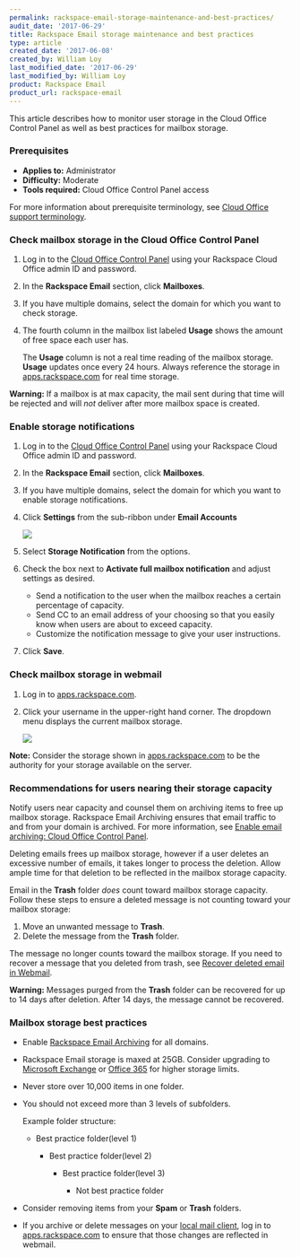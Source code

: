 ```yaml
---
permalink: rackspace-email-storage-maintenance-and-best-practices/
audit_date: '2017-06-29'
title: Rackspace Email storage maintenance and best practices
type: article
created_date: '2017-06-08'
created_by: William Loy
last_modified_date: '2017-06-29'
last_modified_by: William Loy
product: Rackspace Email
product_url: rackspace-email
---
```


This article describes how to monitor user storage in the Cloud Office Control Panel as well as best practices for mailbox storage.

### Prerequisites

- **Applies to:** Administrator
- **Difficulty:** Moderate
- **Tools required:**  Cloud Office Control Panel access

For more information about prerequisite terminology, see [Cloud Office support terminology](/how-to/cloud-office-support-terminology).

### Check mailbox storage in the Cloud Office Control Panel

1. Log in to the [Cloud Office Control Panel](https://cp.rackspace.com/Login.aspx?ReturnUrl=%2f "Cloud Office Control Panel") using your Rackspace Cloud Office admin ID and password.
2. In the **Rackspace Email** section, click **Mailboxes**.
3. If you have multiple domains, select the domain for which you want to check storage.
4. The fourth column in the mailbox list labeled **Usage** shows the amount of free space each user has.

   The **Usage** column is not a real time reading of the mailbox storage. **Usage** updates once every 24 hours. Always reference the storage in [apps.rackspace.com](https://apps.rackspace.com/index.php) for real time storage.

**Warning:** If a mailbox is at max capacity, the mail sent during that time will be rejected and will *not* deliver after more mailbox space is created.

### Enable storage notifications

1. Log in to the [Cloud Office Control Panel](https://cp.rackspace.com/Login.aspx?ReturnUrl=%2f "Cloud Office Control Panel") using your Rackspace Cloud Office admin ID and password.
2. In the **Rackspace Email** section, click **Mailboxes**.
3. If you have multiple domains, select the domain for which you want to enable storage notifications.
3. Click **Settings** from the sub-ribbon under **Email Accounts**

   <img src="{% asset_path rackspace-email/rackspace-email-storage-maintenance-and-best-practices/RSEstorageNotificationsSC1.png %}" />

4. Select **Storage Notification** from the options.
5. Check the box next to **Activate full mailbox notification** and adjust settings as desired.

    - Send a notification to the user when the mailbox reaches a certain percentage of capacity.
    - Send CC to an email address of your choosing so that you easily know when users are about to exceed capacity.
    - Customize the notification message to give your user instructions.  

6. Click **Save**.

### Check mailbox storage in webmail

1. Log in to [apps.rackspace.com](https://apps.rackspace.com/index.php).
2. Click your username in the upper-right hand corner. The dropdown menu displays the current mailbox storage.

   <img src="{% asset_path rackspace-email/rackspace-email-storage-maintenance-and-best-practices/RSEstorageWebmailSC1.png %}" />

**Note:** Consider the storage shown in [apps.rackspace.com](https://apps.rackspace.com/index.php) to be the authority for your storage available on the server.

### Recommendations for users nearing their storage capacity

Notify users near capacity and counsel them on archiving items to free up mailbox storage. Rackspace Email Archiving ensures that email traffic to and from your domain is archived. For more information, see [Enable email archiving: Cloud Office Control Panel](/how-to/enable-email-archiving-cloud-office-control-panel/).

Deleting emails frees up mailbox storage, however if a user deletes an excessive number of emails, it takes longer to process the deletion. Allow ample time for that deletion to be reflected in the mailbox storage capacity.

Email in the **Trash** folder *does* count toward mailbox storage capacity. Follow these steps to ensure a deleted message is not counting toward your mailbox storage:

1. Move an unwanted message to **Trash**.
2. Delete the message from the **Trash** folder.   

The message no longer counts toward the mailbox storage. If you need to recover a message that you deleted from trash, see [Recover deleted email in Webmail](/how-to/recover-deleted-email-in-webmail/).

**Warning:** Messages purged from the **Trash** folder can be recovered for up to 14 days after deletion. After 14 days, the message cannot be recovered.

### Mailbox storage best practices

- Enable [Rackspace Email Archiving](/how-to/enable-email-archiving-cloud-office-control-panel/) for all domains.    
- Rackspace Email storage is maxed at 25GB. Consider upgrading to [Microsoft Exchange](https://www.rackspace.com/email-hosting/hosted-exchange) or [Office 365](https://www.rackspace.com/office-365) for higher storage limits.
- Never store over 10,000 items in one folder.
- You should not exceed more than 3 levels of subfolders.

   Example folder structure:

    - Best practice folder(level 1)

        - Best practice folder(level 2)

            - Best practice folder(level 3)

                - Not best practice folder

- Consider removing items from your **Spam** or **Trash** folders.
- If you archive or delete messages on your [local mail client](/how-to/cloud-office-support-terminology/#cloud-office-terminology), log in to [apps.rackspace.com](https://apps.rackspace.com/index.php) to ensure that those changes are reflected in webmail.
